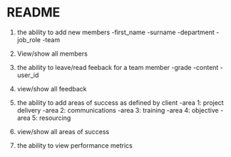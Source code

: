 # README

1. the ability to add new members 
    -first_name
    -surname
    -department
    -job_role
    -team

2. View/show all members

3. the ability to leave/read feeback for a team member
    -grade
    -content
    -user_id

4. view/show all feedback

5. the ability to add areas of success as defined by client
    -area 1: project delivery
    -area 2: communications
    -area 3: training
    -area 4: objective
    -area 5: resourcing

6. view/show all areas of success

7. the ability to view performance metrics